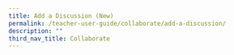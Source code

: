 ```yaml
---
title: Add a Discussion (New)
permalink: /teacher-user-guide/collaborate/add-a-discussion/
description: ""
third_nav_title: Collaborate
---
```

